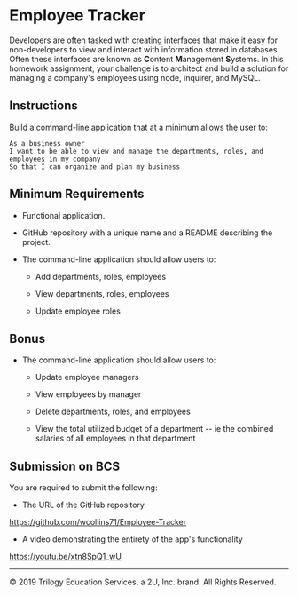 # Employee Tracker

Developers are often tasked with creating interfaces that make it easy for non-developers to view and interact with information stored in databases. Often these interfaces are known as **C**ontent **M**anagement **S**ystems. In this homework assignment, your challenge is to architect and build a solution for managing a company's employees using node, inquirer, and MySQL.

## Instructions

  
Build a command-line application that at a minimum allows the user to:

```
As a business owner
I want to be able to view and manage the departments, roles, and employees in my company
So that I can organize and plan my business
```

## Minimum Requirements

* Functional application.

* GitHub repository with a unique name and a README describing the project.

* The command-line application should allow users to:

  * Add departments, roles, employees

  * View departments, roles, employees

  * Update employee roles

## Bonus

* The command-line application should allow users to:

  * Update employee managers

  * View employees by manager

  * Delete departments, roles, and employees

  * View the total utilized budget of a department -- ie the combined salaries of all employees in that department

## Submission on BCS

You are required to submit the following:

* The URL of the GitHub repository

https://github.com/wcollins71/Employee-Tracker

* A video demonstrating the entirety of the app's functionality 

https://youtu.be/xtn8SpQ1_wU
- - -
© 2019 Trilogy Education Services, a 2U, Inc. brand. All Rights Reserved.
